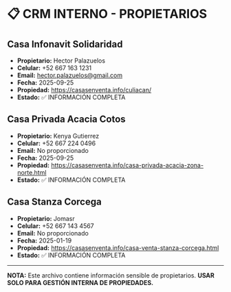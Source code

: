 # 📋 CRM INTERNO - PROPIETARIOS

## Casa Infonavit Solidaridad
- **Propietario:** Hector Palazuelos
- **Celular:** +52 667 163 1231
- **Email:** hector.palazuelos@gmail.com
- **Fecha:** 2025-09-25
- **Propiedad:** https://casasenventa.info/culiacan/
- **Estado:** ✅ INFORMACIÓN COMPLETA

## Casa Privada Acacia Cotos
- **Propietario:** Kenya Gutierrez
- **Celular:** +52 667 224 0496
- **Email:** No proporcionado
- **Fecha:** 2025-09-25
- **Propiedad:** https://casasenventa.info/casa-privada-acacia-zona-norte.html
- **Estado:** ✅ INFORMACIÓN COMPLETA

## Casa Stanza Corcega
- **Propietario:** Jomasr
- **Celular:** +52 667 143 4567
- **Email:** No proporcionado
- **Fecha:** 2025-01-19
- **Propiedad:** https://casasenventa.info/casa-venta-stanza-corcega.html
- **Estado:** ✅ INFORMACIÓN COMPLETA

---

**NOTA:** Este archivo contiene información sensible de propietarios.
**USAR SOLO PARA GESTIÓN INTERNA DE PROPIEDADES.**